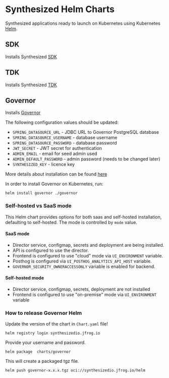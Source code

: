 # Synthesized Helm Charts

Synthesized applications ready to launch on Kubernetes using Kubernetes [Helm](https://github.com/helm/helm).

## SDK

Installs Synthesized [SDK](https://docs.synthesized.io/sdk/latest/)

## TDK

Installs Synthesized [TDK](https://docs.synthesized.io/tdk/latest/)

## Governor

Installs [Governor](https://docs.synthesized.io/governor/latest/)

The following configuration values should be updated:

* `SPRING_DATASOURCE_URL` - JDBC URL to Governor PostgreSQL database
* `SPRING_DATASOURCE_USERNAME` - database username
* `SPRING_DATASOURCE_PASSWORD` - database password
* `JWT_SECRET` - JWT secret for authentication
* `ADMIN_EMAIL` - email for seed admin used
* `ADMIN_DEFAULT_PASSWORD` - admin password (needs to be changed later)
* `SYNTHESIZED_KEY` - licence key

More details about installation can be found [here](https://docs.synthesized.io/governor/latest/deployment/helm)

In order to install Governor on Kubernetes, run:

```shell
helm install governor ./governor
```

### Self-hosted vs SaaS mode

This Helm chart provides options for both saas and self-hosted installation, defaulting to self-hosted. 
The mode is controlled by `mode` value.

#### SaaS mode
* Director service, configmap, secrets and deployment are being installed.
* API is configured to use the director.
* Frontend is configured to use "cloud" mode via `UI_ENVIRONMENT` variable.
* Posthog is configured via `UI_POSTHOG_ANALYTICS_API_HOST` variable.
* `GOVERNOR_SECURITY_OWNERACCESSONLY` variable is enabled for backend.

#### Self-hosted mode

* Director service, configmap, secrets, deployment are not installed
* Frontend is configured to use "on-premise" mode via `UI_ENVIRONMENT` variable

### How to release Governor Helm

Update the version of the chart in `Chart.yaml` file!

```shell
helm registry login synthesizedio.jfrog.io
```

Provide your username and password.

```
helm package  charts/governor
```

This will create a packaged tgz file.

```
helm push governor-x.x.x.tgz oci://synthesizedio.jfrog.io/helm
```
